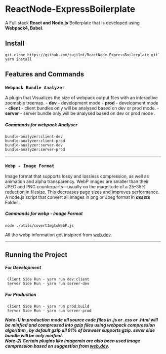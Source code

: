 # ReactNode-ExpressBoilerplate

A Full stack **React and Node.js** Boilerplate that is developed using **Webpack4, Babel**. 

##  Install
```
git clone https://github.com/sujilnt/ReactNode-ExpressBoilerplate.git`
yarn install
```

## Features and Commands 

### `Webpack Bundle Analyzer`

A plugin that Visualizes the size of webpack output files with an interactive zoomable treemap.
	- **dev** - development mode
	- **prod** - development mode
	- **client** - client bundles only will be analysed based on dev or prod mode.
	- **server** - server bundle only will be analysed based on dev or prod mode .
#####  Commands for webpack Analyser <br/>
	bundle-analyzer:client-dev	
	bundle-analyzer:client-prod
	bundle-analyzer:server-dev
	bundle-analyzer:server-prod

<hr/>

###  `Webp - Image Format`
Image format that supports lossy and lossless compression, as well as animation and alpha transparency. WebP images are smaller than their JPEG and PNG counterparts—usually on the magnitude of a 25–35% reduction in filesize. This decreases page sizes and improves performance.
A node.js script that convert all images in png or Jpeg format in ***assets*** Folder  . 
#####  Commands for webp - Image Format <br/>
	node ./utils/covertImgtoWebP.js

All the webp information got insipired from [web.dev](https://web.dev/serve-images-webp).
<hr/>

##  Running the Project

#####  For Development 
```  
 Client Side Run - yarn run dev:client
 Server Side Run - yarn run server-dev 
```
#####  For Production  
```  
 Client Side Run - yarn run prod:build
 Server Side Run - yarn run server-prod
```
***Note-1) In production mode all source code files in .js or .css or .html will be minfied and compressed into gzip files using webpack compression algorithm , by default gzip  all 91% of browser supports gzip. sever side bundle will be only minfied.***  
***Note-2) Certain plugins like imagemin are also been used image compression based on suggestion from [web.dev](https://web.dev/use-imagemin-to-compress-images).***
